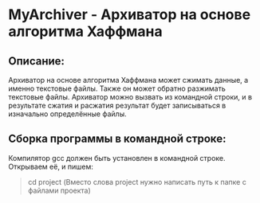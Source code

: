 # MyArchiver - Архиватор на основе алгоритма Хаффмана
## Описание:
Архиватор на основе алгоритма Хаффмана может сжимать данные, а именно текстовые файлы. Также он может обратно разжимать текстовые файлы. Архиватор можно вызвать из командной строки, и в результате сжатия и расжатия результат будет записываться в изначально определённые файлы.
## Сборка программы в командной строке:
Компилятор gcc должен быть установлен в командной строке. Открываем её, и пишем:
> cd project
(Вместо слова project нужно написать путь к папке с файлами проекта)

